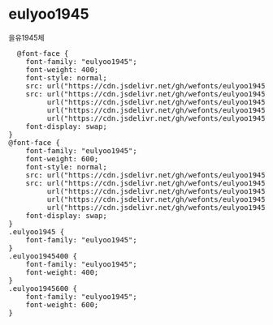 # eulyoo1945
을유1945체

<pre>
  @font-face {
    font-family: "eulyoo1945";
    font-weight: 400;
    font-style: normal;
    src: url("https://cdn.jsdelivr.net/gh/wefonts/eulyoo1945/eulyoo1945-Regular.eot");
    src: url("https://cdn.jsdelivr.net/gh/wefonts/eulyoo1945/eulyoo1945-Regular.eot?#iefix") format("embedded-opentype"),
         url("https://cdn.jsdelivr.net/gh/wefonts/eulyoo1945/eulyoo1945-Regular.woff2") format("woff2"),
         url("https://cdn.jsdelivr.net/gh/wefonts/eulyoo1945/eulyoo1945-Regular.woff") format("woff"),
         url("https://cdn.jsdelivr.net/gh/wefonts/eulyoo1945/eulyoo1945-Regular.ttf") format("truetype");
    font-display: swap;
} 
@font-face {
    font-family: "eulyoo1945";
    font-weight: 600;
    font-style: normal;
    src: url("https://cdn.jsdelivr.net/gh/wefonts/eulyoo1945/eulyoo1945-SemiBold.eot");
    src: url("https://cdn.jsdelivr.net/gh/wefonts/eulyoo1945/eulyoo1945-SemiBold.eot?#iefix") format("embedded-opentype"),
         url("https://cdn.jsdelivr.net/gh/wefonts/eulyoo1945/eulyoo1945-SemiBold.woff2") format("woff2"),
         url("https://cdn.jsdelivr.net/gh/wefonts/eulyoo1945/eulyoo1945-SemiBold.woff") format("woff"),
         url("https://cdn.jsdelivr.net/gh/wefonts/eulyoo1945/eulyoo1945-SemiBold.ttf") format("truetype");
    font-display: swap;
} 
.eulyoo1945 {
    font-family: "eulyoo1945";
}
.eulyoo1945400 {
    font-family: "eulyoo1945";
    font-weight: 400;
}
.eulyoo1945600 {
    font-family: "eulyoo1945";
    font-weight: 600;
}
</pre>
